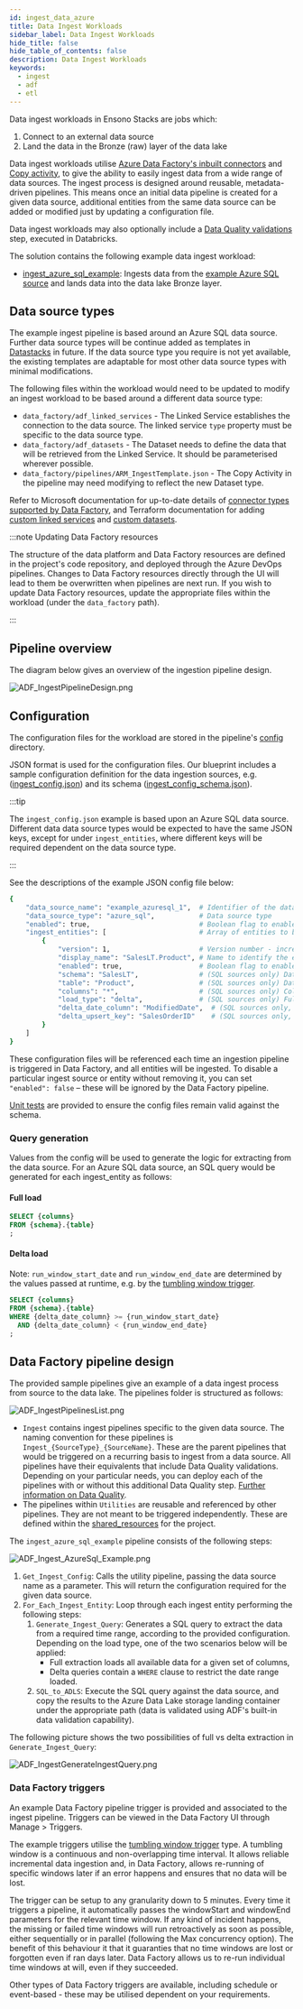 ```yaml
---
id: ingest_data_azure
title: Data Ingest Workloads
sidebar_label: Data Ingest Workloads
hide_title: false
hide_table_of_contents: false
description: Data Ingest Workloads
keywords:
  - ingest
  - adf
  - etl
---
```


Data ingest workloads in Ensono Stacks are jobs which:

1. Connect to an external data source
2. Land the data in the Bronze (raw) layer of the data lake

Data ingest workloads utilise [Azure Data Factory's inbuilt connectors](https://learn.microsoft.com/en-us/azure/data-factory/connector-overview) and [Copy activity](https://learn.microsoft.com/en-us/azure/data-factory/copy-activity-overview), to give the ability to easily ingest data from a wide range of data sources. The ingest process is designed around reusable, metadata-driven pipelines. This means once
an initial data pipeline is created for a given data source, additional entities from the same data source can be added or modified just by updating a configuration file.

Data ingest workloads may also optionally include a [Data Quality validations](./data_quality_azure.md) step, executed in Databricks.

The solution contains the following example data ingest workload:

- [ingest_azure_sql_example](https://github.com/ensono/stacks-azure-data/tree/main/de_workloads/ingest/ingest_azure_sql_example): Ingests data from the [example Azure SQL source](../getting_started/example_data_source.md) and lands data into the data lake Bronze layer.

## Data source types

The example ingest pipeline is based around an Azure SQL data source. Further data source types will be continue added as templates in [Datastacks](./datastacks.md) in future. If the data source type you require is not yet available, the existing templates are adaptable for most other data source types with minimal modifications.

The following files within the workload would need to be updated to modify an ingest workload to be based around a different data source type:

- `data_factory/adf_linked_services` - The Linked Service establishes the connection to the data source. The linked service `type` property must be specific to the data source type.
- `data_factory/adf_datasets` - The Dataset needs to define the data that will be retrieved from the Linked Service. It should be parameterised wherever possible.
- `data_factory/pipelines/ARM_IngestTemplate.json` - The Copy Activity in the pipeline may need modifying to reflect the new Dataset type.

Refer to Microsoft documentation for up-to-date details of [connector types supported by Data Factory](https://learn.microsoft.com/en-us/azure/data-factory/connector-overview), and Terraform documentation for adding [custom linked services](https://registry.terraform.io/providers/hashicorp/azurerm/latest/docs/resources/data_factory_linked_custom_service) and [custom datasets](https://registry.terraform.io/providers/hashicorp/azurerm/latest/docs/resources/data_factory_custom_dataset).

:::note Updating Data Factory resources

The structure of the data platform and Data Factory resources are defined in the project's code repository, and deployed through the Azure DevOps pipelines. Changes to Data Factory resources directly through the UI will lead to them be overwritten when pipelines are next run. If you wish to update Data Factory resources, update the appropriate files within the workload (under the `data_factory` path).

:::

## Pipeline overview

The diagram below gives an overview of the ingestion pipeline design.

![ADF_IngestPipelineDesign.png](../images/ADF_IngestPipelineDesign.png)

## Configuration

The configuration files for the workload are
stored in the pipeline's [config](https://github.com/ensono/stacks-azure-data/tree/main/de_workloads/ingest/Ingest_AzureSql_Example/config) directory.

JSON format is used for the configuration files. Our blueprint includes a sample configuration definition for the data ingestion sources, e.g.
([ingest_config.json](https://github.com/ensono/stacks-azure-data/blob/main/de_workloads/ingest/ingest_azure_sql_example/config/ingest_sources/ingest_config.json))
and its schema ([ingest_config_schema.json](https://github.com/ensono/stacks-azure-data/blob/main/de_workloads/ingest/ingest_azure_sql_example/config/schema/ingest_config_schema.json)).

:::tip

The `ingest_config.json` example is based upon an Azure SQL data source. Different data data source types would be expected to have the same JSON keys, except for under `ingest_entities`, where different keys will be required dependent on the data source type.

:::

See the descriptions of the example JSON config file below:

```bash
{
    "data_source_name": "example_azuresql_1",  # Identifier of the data source - must be unique
    "data_source_type": "azure_sql",           # Data source type
    "enabled": true,                           # Boolean flag to enable / disable the data source from being ingested
    "ingest_entities": [                       # Array of entities to be ingested from the source
        {
            "version": 1,                      # Version number - increment this if the entity's schema changes
            "display_name": "SalesLT.Product", # Name to identify the entity - must be unique per data source
            "enabled": true,                   # Boolean flag to enable / disable the entity from being ingested
            "schema": "SalesLT",               # (SQL sources only) Database schema
            "table": "Product",                # (SQL sources only) Database table
            "columns": "*",                    # (SQL sources only) Columns to select. May also contain SQL-expressions for columns.
            "load_type": "delta",              # (SQL sources only) Full or delta load. If delta load selected, then also include the following keys
            "delta_date_column": "ModifiedDate",  # (SQL sources only, delta load) Date column to use for filtering the date range. May also contain SQL-expressions for columns.
            "delta_upsert_key": "SalesOrderID"    # (SQL sources only, delta load) Primary key for determining updated columns in a delta load. May also contain SQL-expressions for columns.
        }
    ]
}
```

These configuration files will be referenced each time an ingestion pipeline
is triggered in Data Factory, and all entities will be ingested. To disable a particular ingest
source or entity without removing it, you can set `"enabled": false` – these will be ignored by
the Data Factory pipeline.

[Unit tests](https://github.com/ensono/stacks-azure-data/tree/main/de_workloads/ingest/ingest_azure_sql_example/tests/unit)
are provided to ensure the config files remain valid against the schema.

### Query generation

Values from the config will be used to generate the logic for extracting from the data source. For an Azure SQL data source, an SQL query would be generated for each ingest_entity as follows:

#### Full load

```sql
SELECT {columns}
FROM {schema}.{table}
;
```

#### Delta load

Note: `run_window_start_date` and `run_window_end_date` are determined by the values passed at runtime, e.g. by the [tumbling window trigger](#data-factory-triggers).

```sql
SELECT {columns}
FROM {schema}.{table}
WHERE {delta_date_column} >= {run_window_start_date}
  AND {delta_date_column} < {run_window_end_date}
;
```

## Data Factory pipeline design

The provided sample pipelines give an example of a data ingest process from source to the data lake.
The pipelines folder is structured as follows:

![ADF_IngestPipelinesList.png](../images/ADF_IngestPipelinesList.png)

- `Ingest` contains ingest pipelines specific to the given data source. The naming convention for
these pipelines is `Ingest_{SourceType}_{SourceName}`. These are the parent pipelines that would be
triggered on a recurring basis to ingest from a data source. All pipelines have their equivalents
that include Data Quality validations. Depending on your particular needs, you can deploy each of
the pipelines with or without this additional Data Quality step. [Further information on Data Quality](data_quality_azure.md).
- The pipelines within `Utilities` are reusable and referenced by other pipelines. They are not
meant to be triggered independently. These are defined within the [shared_resources](https://github.com/ensono/stacks-azure-data/tree/main/de_workloads/shared_resources) for the project.

The `ingest_azure_sql_example` pipeline consists of the following steps:

![ADF_Ingest_AzureSql_Example.png](../images/ADF_Ingest_AzureSql_Example.png)

1. `Get_Ingest_Config`: Calls the utility pipeline, passing the data source name as a parameter.
This will return the configuration required for the given data source.
2. `For_Each_Ingest_Entity`: Loop through each ingest entity performing the following steps:
    1. `Generate_Ingest_Query`: Generates a SQL query to extract the data from a required time range,
    according to the provided configuration. Depending on the load type, one of the two scenarios
    below will be applied:
       - Full extraction loads all available data for a given set of columns,
       - Delta queries contain a `WHERE` clause to restrict the date range loaded.
    2. `SQL_to_ADLS`: Execute the SQL query against the data source, and copy the results to the
    Azure Data Lake storage landing container under the appropriate path (data is validated using
    ADF's built-in data validation capability).

The following picture shows the two possibilities of full vs delta extraction in `Generate_Ingest_Query`:

![ADF_IngestGenerateIngestQuery.png](../images/ADF_IngestGenerateIngestQuery.png)

### Data Factory triggers

An example Data Factory pipeline trigger is provided and associated to the ingest pipeline. Triggers can be viewed in the Data Factory UI through Manage > Triggers.

The example triggers utilise the [tumbling window trigger](https://learn.microsoft.com/en-us/azure/data-factory/how-to-create-tumbling-window-trigger?tabs=data-factory) type. A tumbling window is a continuous and non-overlapping time interval. It allows reliable incremental data ingestion and, in Data Factory, allows re-running of specific windows later if an error happens and ensures that no data will be lost.

The trigger can be setup to any granularity down to 5 minutes. Every time it triggers a pipeline, it automatically passes the windowStart and windowEnd parameters for the relevant time window.
If any kind of incident happens, the missing or failed time windows will run retroactively as soon as possible, either sequentially or in parallel (following the Max concurrency option). The benefit of this behaviour it that it guaranties that no time windows are lost or forgotten even if ran days later. Data Factory allows us to re-run individual time windows at will, even if they succeeded.

Other types of Data Factory triggers are available, including schedule or event-based - these may be utilised dependent on your requirements.
